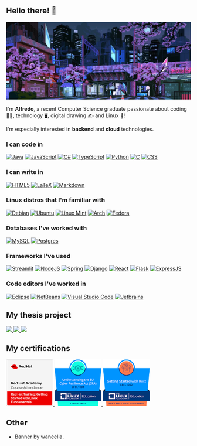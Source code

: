 ## Hello there! 👋

<center>
  <img src="banner.webp" alt="Banner">
</center>

I'm **Alfredo**, a recent Computer Science graduate passionate about coding 🧑‍💻, technology 🖥️, digital drawing ✍️ and Linux 🐧!

I'm especially interested in **backend** and **cloud** technologies.

### I can code in

[![Java](https://img.shields.io/badge/Java%20(SE%2C%20EE)-e11f21?style=for-the-badge&logo=openjdk&logoColor=white)](#) <!--![Rust](https://img.shields.io/badge/Rust-D34516?style=for-the-badge&logo=rust&logoColor=white)-->
[![JavaScript](https://img.shields.io/badge/JavaScript-f7a813?style=for-the-badge&logo=javascript&logoColor=white)](#)
[![C#](https://custom-icon-badges.demolab.com/badge/C%23-%23239120.svg?style=for-the-badge&logo=cshrp&logoColor=white)](#)
[![TypeScript](https://img.shields.io/badge/TypeScript-007ACC?style=for-the-badge&logo=typescript&logoColor=white)](#)
[![Python](https://img.shields.io/badge/Python-306998?style=for-the-badge&logo=python&logoColor=white)](#)
[![C](https://img.shields.io/badge/C-00599C?style=for-the-badge&logo=c&logoColor=white)](#)
[![CSS](https://img.shields.io/badge/CSS-663399?style=for-the-badge&logo=css&logoColor=white)](#)

### I can write in

[![HTML5](https://img.shields.io/badge/HTML5-E34F26?style=for-the-badge&logo=html5&logoColor=white)](#)
[![LaTeX](https://img.shields.io/badge/LaTeX-008080?style=for-the-badge&logo=latex&logoColor=white)](#)
[![Markdown](https://img.shields.io/badge/Markdown-404d59?style=for-the-badge&logo=markdown&logoColor=white)](#)

### Linux distros that I'm familiar with

[![Debian](https://img.shields.io/badge/Debian-A81D33?style=for-the-badge&logo=debian&logoColor=fff)](#)
[![Ubuntu](https://img.shields.io/badge/Ubuntu-E95420?style=for-the-badge&logo=ubuntu&logoColor=white)](#)
[![Linux Mint](https://img.shields.io/badge/Linux%20Mint-72ae34?style=for-the-badge&logo=Linux%20Mint&logoColor=white)](#)
[![Arch](https://img.shields.io/badge/Arch%20Linux-1793D1?logo=arch-linux&logoColor=fff&style=for-the-badge)](#)
[![Fedora](https://img.shields.io/badge/Fedora_❤️-294172?style=for-the-badge&logo=fedora&logoColor=white)](#)

### Databases I've worked with

[![MySQL](https://img.shields.io/badge/MySQL-4479A1?style=for-the-badge&logo=mysql&logoColor=fff)](#)
[![Postgres](https://img.shields.io/badge/Postgres-%23316192?style=for-the-badge&logo=postgresql&logoColor=white)](#)

### Frameworks I've used

[![Streamlit](https://img.shields.io/badge/Streamlit-fe4b4b?style=for-the-badge&logo=streamlit&logoColor=white)](#)
[![NodeJS](https://img.shields.io/badge/node.js-6DA55F?style=for-the-badge&logo=node.js&logoColor=white)](#)
[![Spring](https://img.shields.io/badge/spring_boot-6db33f?style=for-the-badge&logo=spring&logoColor=white)](#)
[![Django](https://img.shields.io/badge/django-092e20?style=for-the-badge&logo=django&logoColor=white)](#)
[![React](https://img.shields.io/badge/React-0081A3?style=for-the-badge&logo=react&logoColor=white)](#)
[![Flask](https://img.shields.io/badge/flask-0f3865?style=for-the-badge&logo=flask&logoColor=white)](#)
[![ExpressJS](https://img.shields.io/badge/express%20JS-404d59?style=for-the-badge&logo=express&logoColor=white)](#)

### Code editors I've worked in

[![Eclipse](https://img.shields.io/badge/Eclipse-FE7A16?style=for-the-badge&logo=Eclipse&logoColor=white)](#)
[![NetBeans](https://img.shields.io/badge/NetBeans-7e9b29?style=for-the-badge&logo=apache-netbeans-ide&logoColor=white)](#)
[![Visual Studio Code](https://custom-icon-badges.demolab.com/badge/Visual%20Studio%20Code-0078d7.svg?style=for-the-badge&logo=vsc&logoColor=white)](#)
[![Jetbrains](https://img.shields.io/badge/JetBrains-FE2857?style=for-the-badge&logo=jetbrains&logoColor=white)](#)

## My thesis project

<a href="https://github.com/isislab-unisa/vm-lab#readme" target="_blank">
  <picture>
    <source
      srcset="https://github-readme-stats.vercel.app/api/pin/?username=isislab-unisa&repo=vm-lab&theme=dark"
      media="(prefers-color-scheme: dark)"
    />
    <source
      srcset="https://github-readme-stats.vercel.app/api/pin/?username=isislab-unisa&repo=vm-lab"
      media="(prefers-color-scheme: light), (prefers-color-scheme: no-preference)"
    />
    <img src="https://github-readme-stats.vercel.app/api/pin/?username=isislab-unisa&repo=vm-lab" />
  </picture>
</a>
<a href="https://github.com/isislab-unisa/alfresco-sftp#readme" target="_blank">
  <picture>
    <source
      srcset="https://github-readme-stats.vercel.app/api/pin/?username=isislab-unisa&repo=alfresco-sftp&theme=dark"
      media="(prefers-color-scheme: dark)"
    />
    <source
      srcset="https://github-readme-stats.vercel.app/api/pin/?username=isislab-unisa&repo=alfresco-sftp"
      media="(prefers-color-scheme: light), (prefers-color-scheme: no-preference)"
    />
    <img src="https://github-readme-stats.vercel.app/api/pin/?username=isislab-unisa&repo=alfresco-sftp" />
  </picture>
</a>
<a href="https://github.com/isislab-unisa/alfresco-ssh#readme" target="_blank">
  <picture>
    <source
      srcset="https://github-readme-stats.vercel.app/api/pin/?username=isislab-unisa&repo=alfresco-ssh&theme=dark"
      media="(prefers-color-scheme: dark)"
    />
    <source
      srcset="https://github-readme-stats.vercel.app/api/pin/?username=isislab-unisa&repo=alfresco-ssh"
      media="(prefers-color-scheme: light), (prefers-color-scheme: no-preference)"
    />
    <img src="https://github-readme-stats.vercel.app/api/pin/?username=isislab-unisa&repo=alfresco-ssh" />
  </picture>
</a>

## My certifications

<a href="https://www.credly.com/badges/5725a674-b719-4c0c-8d52-02fe8375ba3c/public_url" target="_blank">
  <img height=128 width=128 src="certifications/red-hat-training-getting-started-with-linux-fundame.1.png">
</a>

<a href="https://www.credly.com/badges/b7e8014e-460d-4e6c-a180-d4827baca84f/public_url" target="_blank">
  <img height=128 width=128 src="certifications/lfel1001-understanding-the-eu-cyber-resilience-act-.png">
</a>

<a href="https://www.credly.com/badges/84dacc47-f66f-41ea-b4da-1ed5dc31f9ce/public_url" target="_blank">
  <img height=128 width=128 src="certifications/lfel1002-getting-started-with-rust.png">
</a>

## Other

- Banner by waneella.
